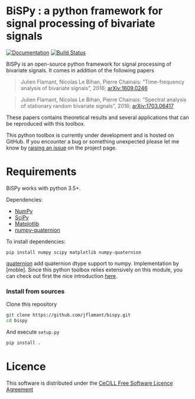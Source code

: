 # BiSPy : a python framework for signal processing of bivariate signals

[![Documentation](https://readthedocs.org/projects/bispy/badge/?style=default)](https://bispy.readthedocs.org)
[![Build Status](https://travis-ci.org/jflamant/bispy.svg?branch=master)](https://travis-ci.org/jflamant/bispy)

BiSPy is an open-source python framework for signal processing of bivariate signals. It comes in addition of the following papers

>   Julien Flamant, Nicolas Le Bihan, Pierre Chainais: “Time-frequency analysis of bivariate signals”, 2016; [arXiv:1609.0246](http://arxiv.org/abs/1609.02463)

> Julien Flamant, Nicolas Le Bihan, Pierre Chainais: “Spectral analysis of stationary random bivariate signals”, 2016; [arXiv:1703.06417](http://arxiv.org/abs/1703.06417)

These papers contains theoretical results and several applications that can be reproduced with this toolbox.

This python toolbox is currently under development and is hosted on GitHub. If you encounter a bug or something unexpected please let me know by [raising an issue](https://github.com/jflamant/bispy/issues) on the project page.

Requirements
============
BiSPy works with python 3.5+.

Dependencies:
 -   [NumPy](http://www.numpy.org)
 -   [SciPy](https://www.scipy.org)
 -   [Matplotlib](http://matplotlib.org)
 -   [numpy-quaternion](https://github.com/moble/quaternion)

To install dependencies:
```shell
pip install numpy scipy matplotlib numpy-quaternion
```

[quaternion](https://github.com/moble/quaternion) add quaternion dtype support to numpy. Implementation by [moble]. Since this python toolbox relies extensively on this module, you can check out first the nice introduction [here](https://github.com/moble).

### Install from sources

Clone this repository

```bash
git clone https://github.com/jflamant/bispy.git
cd bispy
```

And execute `setup.py`

```bash
pip install .
```


Licence
=======
This software is distributed under the [CeCILL Free Software Licence Agreement](http://www.cecill.info/licences/Licence_CeCILL_V2-en.html) 
